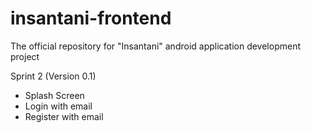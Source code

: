 # insantani-frontend
The official repository for "Insantani" android application development project

Sprint 2 (Version 0.1)
- Splash Screen
- Login with email
- Register with email
